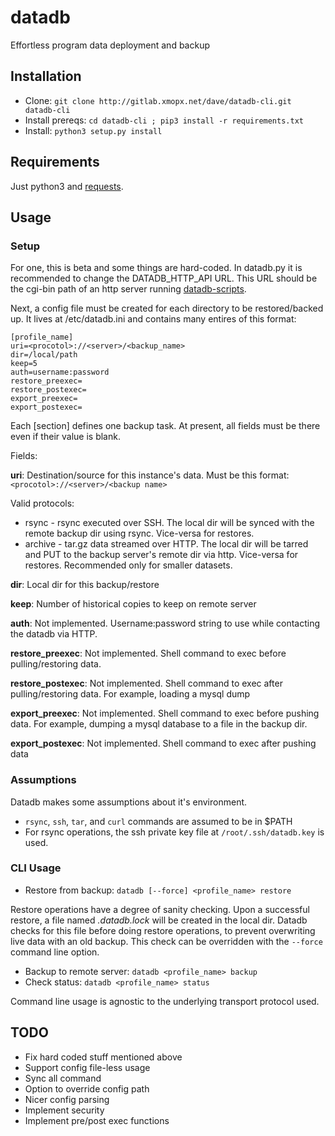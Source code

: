 # datadb

Effortless program data deployment and backup

## Installation

* Clone: `git clone http://gitlab.xmopx.net/dave/datadb-cli.git datadb-cli`
* Install prereqs: `cd datadb-cli ; pip3 install -r requirements.txt`
* Install: `python3 setup.py install`

## Requirements

Just python3 and [requests](http://python-requests.org/).

## Usage

### Setup

For one, this is beta and some things are hard-coded. In datadb.py it is recommended to change the DATADB_HTTP_API URL.
This URL should be the cgi-bin path of an http server running [datadb-scripts](http://gitlab.xmopx.net/dave/datadb-scripts).

Next, a config file must be created for each directory to be restored/backed up. It lives at /etc/datadb.ini and contains
many entires of this format:

```
[profile_name]
uri=<procotol>://<server>/<backup_name>
dir=/local/path
keep=5
auth=username:password
restore_preexec=
restore_postexec=
export_preexec=
export_postexec=
```

Each [section] defines one backup task. At present, all fields must be there even if their value is blank.

Fields:

**uri**: Destination/source for this instance's data. Must be this format: `<procotol>://<server>/<backup name>`

Valid protocols:

* rsync - rsync executed over SSH. The local dir will be synced with the remote backup dir using rsync. Vice-versa for restores.
* archive - tar.gz data streamed over HTTP. The local dir will be tarred and PUT to the backup server's remote dir via http. Vice-versa for restores. Recommended only for smaller datasets.

**dir**: Local dir for this backup/restore

**keep**: Number of historical copies to keep on remote server

**auth**: Not implemented. Username:password string to use while contacting the datadb via HTTP.

**restore_preexec**: Not implemented. Shell command to exec before pulling/restoring data.

**restore_postexec**: Not implemented. Shell command to exec after pulling/restoring data. For example, loading a mysql dump

**export_preexec**: Not implemented. Shell command to exec before pushing data. For example, dumping a mysql database to a file in the backup dir.

**export_postexec**: Not implemented. Shell command to exec after pushing data

### Assumptions

Datadb makes some assumptions about it's environment.

* `rsync`, `ssh`, `tar`, and `curl` commands are assumed to be in $PATH
* For rsync operations, the ssh private key file at `/root/.ssh/datadb.key` is used.

### CLI Usage

* Restore from backup: `datadb [--force] <profile_name> restore`

Restore operations have a degree of sanity checking. Upon a successful restore, a file named *.datadb.lock* will be created in the local dir. Datadb checks for this file before doing restore operations, to prevent overwriting live data with an old backup. This check can be overridden with the `--force` command line option.

* Backup to remote server: `datadb <profile_name> backup`
* Check status: `datadb <profile_name> status`

Command line usage is agnostic to the underlying transport protocol used.

## TODO

* Fix hard coded stuff mentioned above
* Support config file-less usage
* Sync all command
* Option to override config path
* Nicer config parsing
* Implement security
* Implement pre/post exec functions